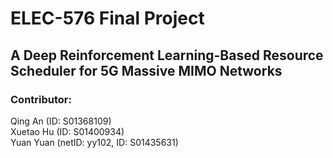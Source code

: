 # ELEC-576 Final Project
## A Deep Reinforcement Learning-Based Resource Scheduler for 5G Massive MIMO Networks
### Contributor:
Qing An (ID: S01368109)   
Xuetao Hu (ID: S01400934)  
Yuan Yuan (netID: yy102, ID: S01435631)  
